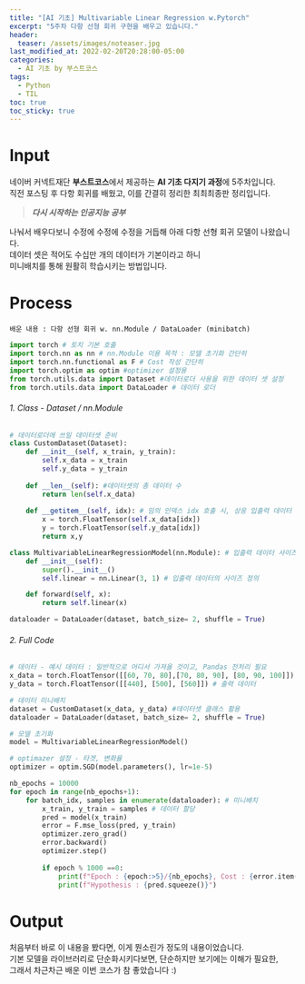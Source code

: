 ```yaml
---
title: "[AI 기초] Multivariable Linear Regression w.Pytorch"
excerpt: "5주차 다항 선형 회귀 구현을 배우고 있습니다."
header:
  teaser: /assets/images/noteaser.jpg
last_modified_at: 2022-02-20T20:28:00-05:00
categories:
  - AI 기초 by 부스트코스
tags:
  - Python
  - TIL
toc: true
toc_sticky: true
---
```


Input
=====

네이버 커넥트재단 **부스트코스**에서 제공하는 **AI 기초 다지기 과정**에 5주차입니다.    
직전 포스팅 후 다항 회귀를 배웠고, 이를 간결히 정리한 최최최종판 정리입니다.    

> **_다시 시작하는 인공지능 공부_**    

나눠서 배우다보니 수정에 수정에 수정을 거듭해 아래 다항 선형 회귀 모델이 나왔습니다.    
데이터 셋은 적어도 수십만 개의 데이터가 기본이라고 하니    
미니배치를 통해 원활히 학습시키는 방법입니다.                


Process
=====
```
배운 내용 : 다항 선형 회귀 w. nn.Module / DataLoader (minibatch)
```
```python
import torch # 토치 기본 호출
import torch.nn as nn # nn.Module 이용 목적 : 모델 초기화 간단히
import torch.nn.functional as F # Cost 작성 간단히
import torch.optim as optim #optimizer 설정용
from torch.utils.data import Dataset #데이터로더 사용을 위한 데이터 셋 설정
from torch.utils.data import DataLoader # 데이터 로더
```

###### 1. Class - Dataset / nn.Module    
```python
# 데이터로더에 쓰일 데이터셋 준비
class CustomDataset(Dataset): 
    def __init__(self, x_train, y_train):
        self.x_data = x_train
        self.y_data = y_train
        
    def __len__(self): #데이터셋의 총 데이터 수
        return len(self.x_data)
    
    def __getitem__(self, idx): # 임의 인덱스 idx 호출 시, 상응 입출력 데이터 반환
        x = torch.FloatTensor(self.x_data[idx])
        y = torch.FloatTensor(self.y_data[idx])
        return x,y

class MultivariableLinearRegressionModel(nn.Module): # 입출력 데이터 사이즈에 맞는 가중치와 편향
    def __init__(self):
        super().__init__()
        self.linear = nn.Linear(3, 1) # 입출력 데이터의 사이즈 정의

    def forward(self, x):
        return self.linear(x)

dataloader = DataLoader(dataset, batch_size= 2, shuffle = True)
```

###### 2. Full Code    
```python
# 데이터 - 예시 데이터 : 일반적으로 어디서 가져올 것이고, Pandas 전처리 필요
x_data = torch.FloatTensor([[60, 70, 80],[70, 80, 90], [80, 90, 100]]) # 입력 데이터 
y_data = torch.FloatTensor([[440], [500], [560]]) # 출력 데이터

# 데이터 미니배치
dataset = CustomDataset(x_data, y_data) #데이터셋 클래스 활용
dataloader = DataLoader(dataset, batch_size= 2, shuffle = True)

# 모델 초기화
model = MultivariableLinearRegressionModel()

# optimazer 설정 - 타겟, 변화율
optimizer = optim.SGD(model.parameters(), lr=1e-5)

nb_epochs = 10000
for epoch in range(nb_epochs+1):
    for batch_idx, samples in enumerate(dataloader): # 미니배치
        x_train, y_train = samples # 데이터 할당
        pred = model(x_train)
        error = F.mse_loss(pred, y_train)
        optimizer.zero_grad()
        error.backward()
        optimizer.step()
        
        if epoch % 1000 ==0:
            print(f"Epoch : {epoch:>5}/{nb_epochs}, Cost : {error.item()}")
            print(f"Hypothesis : {pred.squeeze()}")
```
    
Output
=====
처음부터 바로 이 내용을 봤다면, 이게 뭔소린가 정도의 내용이었습니다.    
기본 모델을 라이브러리로 단순화시키다보면, 단순하지만 보기에는 이해가 필요한,    
그래서 차근차근 배운 이번 코스가 참 좋았습니다 :)
